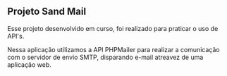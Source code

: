 ## Projeto Sand Mail



Esse projeto desenvolvido em curso, foi realizado para praticar o uso de API's.

Nessa aplicação utilizamos a API PHPMailer para realizar a comunicação com o servidor de envio SMTP, disparando e-mail atreavez de uma aplicação web.



